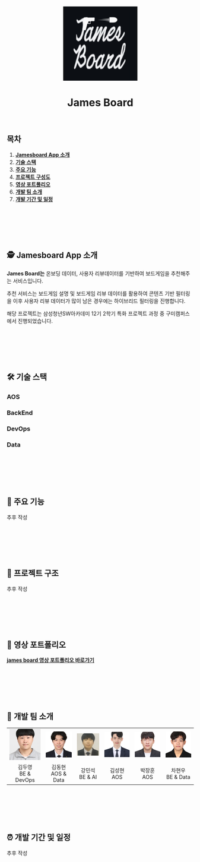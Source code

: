 <div align="center">
  <br/>
  <img src="./readme_asserts/jamesboard_logo.png" alt="jamesboard" width="200px" height="200px" />
  <h1> James Board</h1>
  <br/>
</div>

## 목차

1. [**Jamesboard App 소개**](#1)
1. [**기술 스택**](#2)
1. [**주요 기능**](#3)
1. [**프로젝트 구성도**](#4)
1. [**영상 포트폴리오**](#5)
1. [**개발 팀 소개**](#6)
1. [**개발 기간 및 일정**](#7)

<br/><br/>

<div id="1"></div>

<br/><br/>

## 🕵️ Jamesboard App 소개

**James Board는** 온보딩 데이터, 사용자 리뷰데이터를 기반하여 보드게임을 추천해주는 서비스입니다.

추천 서비스는 보드게임 설명 및 보드게임 리뷰 데이터를 활용하여 콘텐츠 기반 필터링을 이후 사용자 리뷰 데이터가 많이 남은 경우에는 하이브리드 필터링을 진행합니다.

해당 프로젝트는 삼성청년SW아카데미 12기 2학기 특화 프로젝트 과정 중 구미캠퍼스에서 진행되었습니다.

<br/><br/>

<div id="2"></div>

<br/><br/>

## 🛠 기술 스택

### **AOS**

### **BackEnd**

### **DevOps**

### **Data**

<br/><br/>

<div id="3"></div>

<br/><br/>

## 📌 주요 기능

추후 작성

<br/><br/>

<div id="4"></div>

<br/><br/>

## 📁 프로젝트 구조

추후 작성

<br/><br/>

<div id="5"></div>

<br/><br/>

## 🎥 영상 포트폴리오

[**james board 영상 포트폴리오 바로가기**](https://youtu.be/LIxzq0-G3Dk)

<br/><br/>

<div id="6"></div>

<br/><br/>

## 🏅 개발 팀 소개

<table align="center">
  <tr>
    <td align="center" width="150px">
      <a href="https://github.com/dunblx05" target="_blank">
        <img src="./readme_asserts/d205_kdy.png" alt="김두영 프로필" />  
      </a>
    </td>
    <td align="center" width="150px">
      <a href="https://github.com/kdh4718" target="_blank">
        <img src="./readme_asserts/d205_kdh.png" alt="김동현 프로필" />
      </a>
    </td>
    <td align="center" width="150px">
      <a href="https://github.com/KR-ImPlant" target="_blank">
        <img src="./readme_asserts/d205_kms.png" alt="강민석 프로필" />
      </a>
    </td>
    <td align="center" width="150px">
      <a href="https://github.com/hyuun" target="_blank">
        <img src="./readme_asserts/d205_ksh.png" alt="김성현 프로필" />
      </a>
    </td>
    <td align="center" width="150px">
      <a href="https://github.com/gretea5" target="_blank">
        <img src="./readme_asserts/d205_pjh.png" alt="박장훈 프로필" />
      </a>
    </td>
    <td align="center" width="150px">
      <a href="https://github.com/SWisdom1108" target="_blank">
        <img src="./readme_asserts/d205_chw.png" alt="차현우 프로필" />
      </a>
    </td>
  </tr>
  <tr>
    <td align="center">
        김두영<br />BE & DevOps
    </td>
    <td align="center">
        김동현<br />AOS & Data
    </td>
    <td align="center">
        강민석<br />BE & AI
    </td>
    <td align="center">
        김성현<br />AOS
    </td>
    <td align="center">
        박장훈<br />AOS
    </td>
    <td align="center">
        차현우<br />BE & Data
    </td>
  </tr>
</table>

<br/><br/>

<div id="7"></div>

<br/><br/>

## ⏰ 개발 기간 및 일정

추후 작성

<br/><br/>
